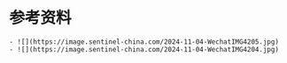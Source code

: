 # 参考资料
	- ![](https://image.sentinel-china.com/2024-11-04-WechatIMG4205.jpg)
	- ![](https://image.sentinel-china.com/2024-11-04-WechatIMG4204.jpg)